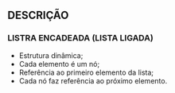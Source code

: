 ## DESCRIÇÃO

### LISTRA ENCADEADA (LISTA LIGADA)

- Estrutura dinâmica;
- Cada elemento é um nó;
- Referência ao primeiro elemento da lista;
- Cada nó faz referência ao próximo elemento.
